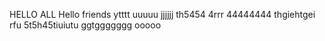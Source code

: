 HELLO ALL 
Hello friends 
ytttt
uuuuu
jjjjjj
th5454
4rrr
44444444
thgiehtgei
rfu
5t5h45tiuiutu
ggtggggggg
ooooo
